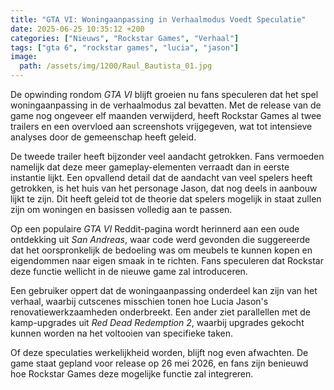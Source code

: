 ```yaml
---
title: "GTA VI: Woningaanpassing in Verhaalmodus Voedt Speculatie"
date: 2025-06-25 10:35:12 +200
categories: ["Nieuws", "Rockstar Games", "Verhaal"]
tags: ["gta 6", "rockstar games", "lucia", "jason"]
image: 
  path: /assets/img/1200/Raul_Bautista_01.jpg
---
```


De opwinding rondom *GTA VI* blijft groeien nu fans speculeren dat het spel woningaanpassing in de verhaalmodus zal bevatten. Met de release van de game nog ongeveer elf maanden verwijderd, heeft Rockstar Games al twee trailers en een overvloed aan screenshots vrijgegeven, wat tot intensieve analyses door de gemeenschap heeft geleid.

De tweede trailer heeft bijzonder veel aandacht getrokken. Fans vermoeden namelijk dat deze meer gameplay-elementen verraadt dan in eerste instantie lijkt. Een opvallend detail dat de aandacht van veel spelers heeft getrokken, is het huis van het personage Jason, dat nog deels in aanbouw lijkt te zijn. Dit heeft geleid tot de theorie dat spelers mogelijk in staat zullen zijn om woningen en basissen volledig aan te passen.

Op een populaire *GTA VI* Reddit-pagina wordt herinnerd aan een oude ontdekking uit *San Andreas*, waar code werd gevonden die suggereerde dat het oorspronkelijk de bedoeling was om meubels te kunnen kopen en eigendommen naar eigen smaak in te richten. Fans speculeren dat Rockstar deze functie wellicht in de nieuwe game zal introduceren.

Een gebruiker oppert dat de woningaanpassing onderdeel kan zijn van het verhaal, waarbij cutscenes misschien tonen hoe Lucia Jason's renovatiewerkzaamheden onderbreekt. Een ander ziet parallellen met de kamp-upgrades uit *Red Dead Redemption 2*, waarbij upgrades gekocht kunnen worden na het voltooien van specifieke taken.

Of deze speculaties werkelijkheid worden, blijft nog even afwachten. De game staat gepland voor release op 26 mei 2026, en fans zijn benieuwd hoe Rockstar Games deze mogelijke functie zal integreren.